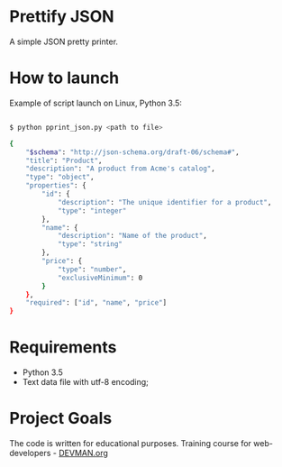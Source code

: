 # Prettify JSON

A simple JSON pretty printer.

# How to launch


Example of script launch on Linux, Python 3.5:

```bash

$ python pprint_json.py <path to file>

{
    "$schema": "http://json-schema.org/draft-06/schema#",
    "title": "Product",
    "description": "A product from Acme's catalog",
    "type": "object",
    "properties": {
        "id": {
            "description": "The unique identifier for a product",
            "type": "integer"
        },
        "name": {
            "description": "Name of the product",
            "type": "string"
        },
        "price": {
            "type": "number",
            "exclusiveMinimum": 0
        }
    },
    "required": ["id", "name", "price"]
}
```

# Requirements

 - Python 3.5
 - Text data file with utf-8 encoding;

# Project Goals

The code is written for educational purposes. Training course for web-developers - [DEVMAN.org](https://devman.org)
